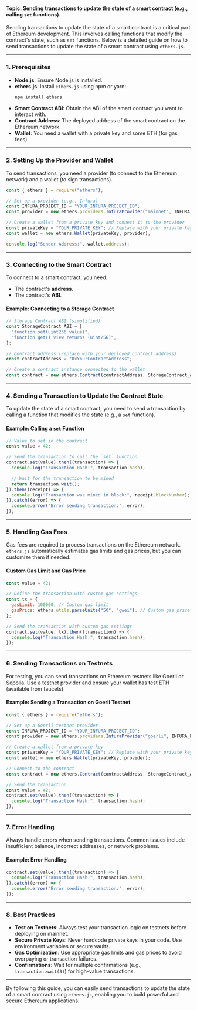 #### **Topic:** Sending transactions to update the state of a smart contract (e.g., calling `set` functions).

Sending transactions to update the state of a smart contract is a critical part of Ethereum development. This involves calling functions that modify the contract's state, such as `set` functions. Below is a detailed guide on how to send transactions to update the state of a smart contract using `ethers.js`.

---

### **1. Prerequisites**
- **Node.js**: Ensure Node.js is installed.
- **ethers.js**: Install `ethers.js` using npm or yarn:
  ```bash
  npm install ethers
  ```
- **Smart Contract ABI**: Obtain the ABI of the smart contract you want to interact with.
- **Contract Address**: The deployed address of the smart contract on the Ethereum network.
- **Wallet**: You need a wallet with a private key and some ETH (for gas fees).

---

### **2. Setting Up the Provider and Wallet**

To send transactions, you need a provider (to connect to the Ethereum network) and a wallet (to sign transactions).

```javascript
const { ethers } = require("ethers");

// Set up a provider (e.g., Infura)
const INFURA_PROJECT_ID = "YOUR_INFURA_PROJECT_ID";
const provider = new ethers.providers.InfuraProvider("mainnet", INFURA_PROJECT_ID);

// Create a wallet from a private key and connect it to the provider
const privateKey = "YOUR_PRIVATE_KEY"; // Replace with your private key
const wallet = new ethers.Wallet(privateKey, provider);

console.log("Sender Address:", wallet.address);
```

---

### **3. Connecting to the Smart Contract**

To connect to a smart contract, you need:
- The contract's **address**.
- The contract's **ABI**.

#### **Example: Connecting to a Storage Contract**
```javascript
// Storage Contract ABI (simplified)
const StorageContract_ABI = [
  "function set(uint256 value)",
  "function get() view returns (uint256)",
];

// Contract address (replace with your deployed contract address)
const contractAddress = "0xYourContractAddress";

// Create a contract instance connected to the wallet
const contract = new ethers.Contract(contractAddress, StorageContract_ABI, wallet);
```

---

### **4. Sending a Transaction to Update the Contract State**

To update the state of a smart contract, you need to send a transaction by calling a function that modifies the state (e.g., a `set` function).

#### **Example: Calling a `set` Function**
```javascript
// Value to set in the contract
const value = 42;

// Send the transaction to call the `set` function
contract.set(value).then((transaction) => {
  console.log("Transaction Hash:", transaction.hash);

  // Wait for the transaction to be mined
  return transaction.wait();
}).then((receipt) => {
  console.log("Transaction was mined in block:", receipt.blockNumber);
}).catch((error) => {
  console.error("Error sending transaction:", error);
});
```

---

### **5. Handling Gas Fees**

Gas fees are required to process transactions on the Ethereum network. `ethers.js` automatically estimates gas limits and gas prices, but you can customize them if needed.

#### **Custom Gas Limit and Gas Price**
```javascript
const value = 42;

// Define the transaction with custom gas settings
const tx = {
  gasLimit: 100000, // Custom gas limit
  gasPrice: ethers.utils.parseUnits("50", "gwei"), // Custom gas price
};

// Send the transaction with custom gas settings
contract.set(value, tx).then((transaction) => {
  console.log("Transaction Hash:", transaction.hash);
});
```

---

### **6. Sending Transactions on Testnets**

For testing, you can send transactions on Ethereum testnets like Goerli or Sepolia. Use a testnet provider and ensure your wallet has test ETH (available from faucets).

#### **Example: Sending a Transaction on Goerli Testnet**
```javascript
const { ethers } = require("ethers");

// Set up a Goerli testnet provider
const INFURA_PROJECT_ID = "YOUR_INFURA_PROJECT_ID";
const provider = new ethers.providers.InfuraProvider("goerli", INFURA_PROJECT_ID);

// Create a wallet from a private key
const privateKey = "YOUR_PRIVATE_KEY"; // Replace with your private key
const wallet = new ethers.Wallet(privateKey, provider);

// Connect to the contract
const contract = new ethers.Contract(contractAddress, StorageContract_ABI, wallet);

// Send the transaction
const value = 42;
contract.set(value).then((transaction) => {
  console.log("Transaction Hash:", transaction.hash);
});
```

---

### **7. Error Handling**

Always handle errors when sending transactions. Common issues include insufficient balance, incorrect addresses, or network problems.

#### **Example: Error Handling**
```javascript
contract.set(value).then((transaction) => {
  console.log("Transaction Hash:", transaction.hash);
}).catch((error) => {
  console.error("Error sending transaction:", error);
});
```

---

### **8. Best Practices**
- **Test on Testnets**: Always test your transaction logic on testnets before deploying on mainnet.
- **Secure Private Keys**: Never hardcode private keys in your code. Use environment variables or secure vaults.
- **Gas Optimization**: Use appropriate gas limits and gas prices to avoid overpaying or transaction failures.
- **Confirmations**: Wait for multiple confirmations (e.g., `transaction.wait(3)`) for high-value transactions.

---

By following this guide, you can easily send transactions to update the state of a smart contract using `ethers.js`, enabling you to build powerful and secure Ethereum applications.
